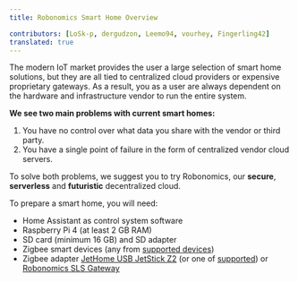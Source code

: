 ```yaml
---
title: Robonomics Smart Home Overview

contributors: [LoSk-p, dergudzon, Leemo94, vourhey, Fingerling42]
translated: true
---
```


The modern IoT market provides the user a large selection of smart home solutions, but they are all tied to centralized cloud providers or expensive proprietary gateways.
As a result, you as a user are always dependent on the hardware and infrastructure vendor to run the entire system.

**We see two main problems with current smart homes:**

1. You have no control over what data you share with the vendor or third party.
2. You have a single point of failure in the form of centralized vendor cloud servers.

To solve both problems, we suggest you to try Robonomics, our **secure**, **serverless** and **futuristic** decentralized cloud.

To prepare a smart home, you will need:

* Home Assistant as control system software
* Raspberry Pi 4 (at least 2 GB RAM)
* SD card (minimum 16 GB) and SD adapter
* Zigbee smart devices (any from [supported devices](https://slsys.io/action/supported_devices.html))
* Zigbee adapter [JetHome USB JetStick Z2](https://jethome.ru/z2/) (or one of [supported](https://www.zigbee2mqtt.io/information/supported_adapters.html)) or [Robonomics SLS Gateway](https://easyeda.com/ludovich88/robonomics_sls_gateway_v01)
